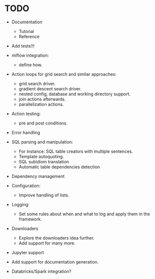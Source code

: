 # TODO

- Documentation
  - Tutorial
  - Reference

- Add tests!!!

- mlflow integration:
  - define how.

- Action loops for grid search and similar approaches:
  - grid search driver.
  - gradient descent search driver.
  - nested config, database and working directory support.
  - join actions afterwards.
  - parallelization actions.

- Action testing:
  - pre and post conditions.

- Error handling

- SQL parsing and manipulation:
  - For instance: SQL table creators with multiple sentences.
  - Template autoquoting.
  - SQL subidiom translation
  - Automatic table dependencies detection

- Dependency management

- Configuration:
  - Improve handling of lists.

- Logging:
  - Set some rules about when and what to log and apply them in the
    framework.

- Downloaders
  - Explore the downloaders idea further.
  - Add support for many more.

- Jupyter support

- Add support for documentation generation.

- Databricks/Spark integration?
